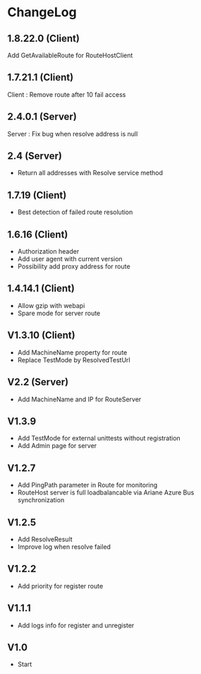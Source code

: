 # ChangeLog 

## 1.8.22.0 (Client)
Add GetAvailableRoute for RouteHostClient

## 1.7.21.1 (Client)
Client : Remove route after 10 fail access

## 2.4.0.1 (Server)
Server : Fix bug when resolve address is null

## 2.4 (Server)
- Return all addresses with Resolve service method

## 1.7.19 (Client)
- Best detection of failed route resolution

## 1.6.16 (Client)
- Authorization header
- Add user agent with current version
- Possibility add proxy address for route

## 1.4.14.1 (Client)

- Allow gzip with webapi 
- Spare mode for server route

## V1.3.10 (Client)

- Add MachineName property for route
- Replace TestMode by ResolvedTestUrl

## V2.2 (Server)

- Add MachineName and IP for RouteServer

## V1.3.9
- Add TestMode for external unittests without registration
- Add Admin page for server

## V1.2.7
- Add PingPath parameter in Route for monitoring
- RouteHost server is full loadbalancable via Ariane Azure Bus synchronization

## V1.2.5
- Add ResolveResult 
- Improve log when resolve failed

## V1.2.2
- Add priority for register route

## V1.1.1
- Add logs info for register and unregister

## V1.0
- Start